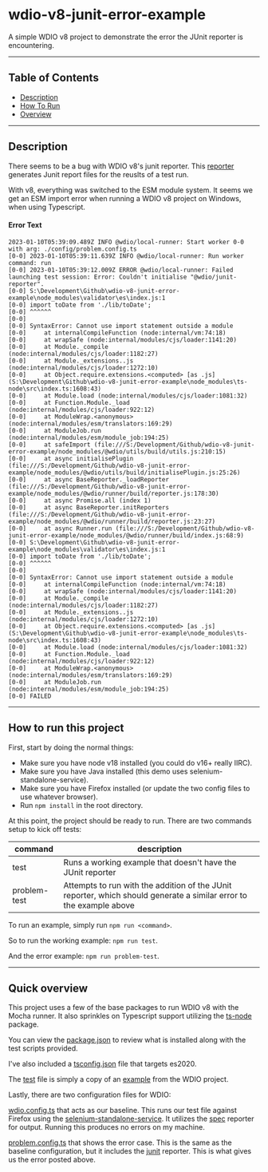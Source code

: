 # wdio-v8-junit-error-example

A simple WDIO v8 project to demonstrate the error the JUnit reporter is encountering.

---

## Table of Contents

- [Description](#description)
- [How To Run](#how-to-run-this-project)
- [Overview](#quick-overview)

---

## Description

There seems to be a bug with WDIO v8's junit reporter.
This [reporter](https://www.npmjs.com/package/@wdio/junit-reporter) generates Junit report files for the reuslts of a
test run.

With v8, everything was switched to the ESM module system. It seems we get an ESM import error when running a WDIO v8
project on Windows, when using Typescript.

#### Error Text

```text
2023-01-10T05:39:09.489Z INFO @wdio/local-runner: Start worker 0-0 with arg: ./config/problem.config.ts
[0-0] 2023-01-10T05:39:11.639Z INFO @wdio/local-runner: Run worker command: run
[0-0] 2023-01-10T05:39:12.009Z ERROR @wdio/local-runner: Failed launching test session: Error: Couldn't initialise "@wdio/junit-reporter".
[0-0] S:\Development\Github\wdio-v8-junit-error-example\node_modules\validator\es\index.js:1
[0-0] import toDate from './lib/toDate';
[0-0] ^^^^^^
[0-0] 
[0-0] SyntaxError: Cannot use import statement outside a module
[0-0]     at internalCompileFunction (node:internal/vm:74:18)
[0-0]     at wrapSafe (node:internal/modules/cjs/loader:1141:20)
[0-0]     at Module._compile (node:internal/modules/cjs/loader:1182:27)
[0-0]     at Module._extensions..js (node:internal/modules/cjs/loader:1272:10)
[0-0]     at Object.require.extensions.<computed> [as .js] (S:\Development\Github\wdio-v8-junit-error-example\node_modules\ts-node\src\index.ts:1608:43)
[0-0]     at Module.load (node:internal/modules/cjs/loader:1081:32)
[0-0]     at Function.Module._load (node:internal/modules/cjs/loader:922:12)
[0-0]     at ModuleWrap.<anonymous> (node:internal/modules/esm/translators:169:29)
[0-0]     at ModuleJob.run (node:internal/modules/esm/module_job:194:25)
[0-0]     at safeImport (file:///S:/Development/Github/wdio-v8-junit-error-example/node_modules/@wdio/utils/build/utils.js:210:15)
[0-0]     at async initialisePlugin (file:///S:/Development/Github/wdio-v8-junit-error-example/node_modules/@wdio/utils/build/initialisePlugin.js:25:26)
[0-0]     at async BaseReporter._loadReporter (file:///S:/Development/Github/wdio-v8-junit-error-example/node_modules/@wdio/runner/build/reporter.js:178:30)
[0-0]     at async Promise.all (index 1)
[0-0]     at async BaseReporter.initReporters (file:///S:/Development/Github/wdio-v8-junit-error-example/node_modules/@wdio/runner/build/reporter.js:23:27)
[0-0]     at async Runner.run (file:///S:/Development/Github/wdio-v8-junit-error-example/node_modules/@wdio/runner/build/index.js:68:9)
[0-0] S:\Development\Github\wdio-v8-junit-error-example\node_modules\validator\es\index.js:1
[0-0] import toDate from './lib/toDate';
[0-0] ^^^^^^
[0-0]
[0-0] SyntaxError: Cannot use import statement outside a module
[0-0]     at internalCompileFunction (node:internal/vm:74:18)
[0-0]     at wrapSafe (node:internal/modules/cjs/loader:1141:20)
[0-0]     at Module._compile (node:internal/modules/cjs/loader:1182:27)
[0-0]     at Module._extensions..js (node:internal/modules/cjs/loader:1272:10)
[0-0]     at Object.require.extensions.<computed> [as .js] (S:\Development\Github\wdio-v8-junit-error-example\node_modules\ts-node\src\index.ts:1608:43)
[0-0]     at Module.load (node:internal/modules/cjs/loader:1081:32)
[0-0]     at Function.Module._load (node:internal/modules/cjs/loader:922:12)
[0-0]     at ModuleWrap.<anonymous> (node:internal/modules/esm/translators:169:29)
[0-0]     at ModuleJob.run (node:internal/modules/esm/module_job:194:25)
[0-0] FAILED
```

---

## How to run this project

First, start by doing the normal things:

- Make sure you have node v18 installed (you could do v16+ really IIRC).
- Make sure you have Java installed (this demo uses selenium-standalone-service).
- Make sure you have Firefox installed (or update the two config files to use whatever browser).
- Run `npm install` in the root directory.

At this point, the project should be ready to run. There are two commands setup to kick off tests:

| command      | description                                                                                                         |
|--------------|---------------------------------------------------------------------------------------------------------------------|
| test         | Runs a working example that doesn't have the JUnit reporter                                                         |
| problem-test | Attempts to run with the addition of the JUnit reporter, which should generate a similar error to the example above |                                                                     

To run an example, simply run `npm run <command>`.

So to run the working example: `npm run test`.

And the error example: `npm run problem-test`.

---

## Quick overview

This project uses a few of the base packages to run WDIO v8 with the Mocha runner. It also sprinkles on Typescript support
utilizing the [ts-node](https://www.npmjs.com/package/ts-node) package.

You can view the [package.json](./package.json) to review what is installed along with the test scripts provided.

I've also included a [tsconfig.json](./tsconfig.json) file that targets es2020.

The [test](./tests/example.spec.ts) file is simply a copy of an [example](https://github.com/webdriverio/webdriverio/blob/main/examples/wdio/mocha/mocha.test.js)
from the WDIO project.

Lastly, there are two configuration files for WDIO:

[wdio.config.ts](./config/wdio.config.ts) that acts as our baseline. This runs our test file against Firefox using the
[selenium-standalone-service](https://webdriver.io/docs/selenium-standalone-service). It utilizes the [spec](https://webdriver.io/docs/spec-reporter)
reporter for output. Running this produces no errors on my machine.

[problem.config.ts](./config/problem.config.ts) that shows the error case. This is the same as the baseline configuration,
but it includes the [junit](https://webdriver.io/docs/junit-reporter) reporter. This is what gives us the error posted
above.

